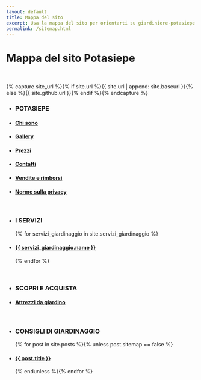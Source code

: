 ```yaml
---
layout: default
title: Mappa del sito
excerpt: Usa la mappa del sito per orientarti su giardiniere-potasiepe.fvg.it. Acquista i nostri attrezzi da giardino, prenota i nostri servizi di giardinaggio.
permalink: /sitemap.html
---
```

# Mappa del sito Potasiepe

<br/>

{% capture site_url %}{% if site.url %}{{ site.url | append: site.baseurl }}{% else %}{{ site.github.url }}{% endif %}{% endcapture %}

<ul>
  <li><h3>POTASIEPE</h3></li>
  <li>
    <h4>
      	<a class="page-link" href="/chi-sono/"> Chi sono </a>
    </h4>
  </li>
  <li>
    <h4>
        <a class="page-link" href="/gallery/"> Gallery </a>
    </h4>
  </li>
  <li>
    <h4>
        <a class="page-link" href="/prezzi/"> Prezzi </a>
    </h4>
  </li>
  <li>
    <h4>
        <a class="page-link" href="/contatti/"> Contatti</a>
    </h4>
  </li>
  <li>
    <h4>
        <a class="page-link" href="/condizioni-generali-di-vendita/"> Vendite e rimborsi </a>
    </h4>
  </li>
  <li>
    <h4>
        <a class="page-link" href="/cookie/"> Norme sulla privacy </a>
    </h4>
  </li>
</ul>

<br/>

<ul>
  <li><h3>I SERVIZI</h3></li>
	{% for servizi_giardinaggio in site.servizi_giardinaggio %}
		<li>
      <h4>
			<a class="page-link" href="{{ site.baseurl }}{{ servizi_giardinaggio.url }}">{{ servizi_giardinaggio.name }}</a>
      </h4>
    </li>
	{% endfor %}
</ul>

<br/>

<ul>
  <li><h3>SCOPRI E ACQUISTA</h3></li>
		<li>
      <h4>
			<a class="page-link" href="/vendita-online-prodotti-per-giardinaggio/"> Attrezzi da giardino </a>
      </h4>
    </li>
</ul>

<br/>

<ul class="post-list" style="text-align:left;">
  <li><h3>CONSIGLI DI GIARDINAGGIO</h3></li>
{% for post in site.posts %}{% unless post.sitemap == false %}
  <li>
    <h4>
      <a class="page-link" href="{{ post.url | prepend: site_url | normalize_url }}">{{ post.title }}</a>
    </h4>
  </li>
{% endunless %}{% endfor %}
</ul>
